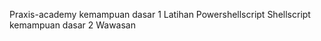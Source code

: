 Praxis-academy
  kemampuan dasar 1 
      Latihan
        Powershellscript
            Shellscript
  kemampuan dasar 2
      Wawasan
